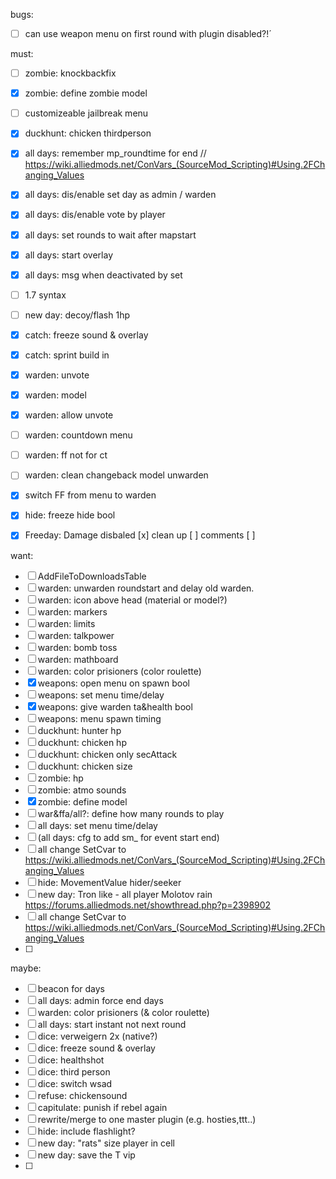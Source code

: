 bugs:

- [ ] can use weapon menu on first round with plugin disabled?!´

must:
- [ ] zombie: knockbackfix
- [x] zombie: define zombie model
- [ ] customizeable jailbreak menu
- [x] duckhunt: chicken thirdperson
- [x] all days: remember mp_roundtime for end // https://wiki.alliedmods.net/ConVars_(SourceMod_Scripting)#Using.2FChanging_Values
- [x] all days: dis/enable set day as admin / warden
- [x] all days: dis/enable vote by player
- [x] all days: set rounds to wait after mapstart
- [x] all days: start overlay
- [x] all days: msg when deactivated by set
- [ ] 1.7 syntax
- [ ] new day: decoy/flash 1hp
- [x] catch: freeze sound & overlay
- [x] catch: sprint build in
- [x] warden: unvote
- [x] warden: model
- [x] warden: allow unvote
- [ ] warden: countdown menu
- [ ] warden: ff not for ct
- [ ] warden: clean changeback model unwarden
- [x] switch FF from menu to warden
- [x] hide: freeze hide bool
- [x] Freeday: Damage disbaled 
  [x] clean up
  [ ] comments
  [ ] 


want:
- [ ] AddFileToDownloadsTable
- [ ] warden: unwarden roundstart and delay old warden.
- [ ] warden: icon above head (material or model?)
- [ ] warden: markers
- [ ] warden: limits
- [ ] warden: talkpower
- [ ] warden: bomb toss
- [ ] warden: mathboard
- [ ] warden: color prisioners (color roulette)
- [x] weapons: open menu on spawn bool
- [ ] weapons: set menu time/delay
- [x] weapons: give warden ta&health bool
- [ ] weapons: menu spawn timing
- [ ] duckhunt: hunter hp
- [ ] duckhunt: chicken hp
- [ ] duckhunt: chicken only secAttack
- [ ] duckhunt: chicken size
- [ ] zombie: hp
- [ ] zombie: atmo sounds
- [x] zombie: define model
- [ ] war&ffa/all?: define how many rounds to play
- [ ] all days: set menu time/delay
- [ ] (all days: cfg to add sm_ for event start end)
- [ ] all change SetCvar to https://wiki.alliedmods.net/ConVars_(SourceMod_Scripting)#Using.2FChanging_Values
- [ ] hide: MovementValue hider/seeker
- [ ] new day: Tron like - all player Molotov rain https://forums.alliedmods.net/showthread.php?p=2398902
- [ ] all change SetCvar to https://wiki.alliedmods.net/ConVars_(SourceMod_Scripting)#Using.2FChanging_Values
- [ ] 


maybe:
- [ ] beacon for days
- [ ] all days: admin force end days
- [ ] warden: color prisioners (& color roulette)
- [ ] all days: start instant not next round
- [ ] dice: verweigern 2x (native?)
- [ ] dice: freeze sound & overlay
- [ ] dice: healthshot
- [ ] dice: third person
- [ ] dice: switch wsad
- [ ] refuse: chickensound
- [ ] capitulate: punish if rebel again
- [ ] rewrite/merge to one master plugin (e.g. hosties,ttt..)
- [ ] hide: include flashlight?
- [ ] new day: "rats" size player in cell
- [ ] new day: save the T vip
- [ ] 